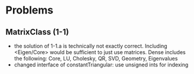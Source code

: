 # Problems

## MatrixClass (1-1)

- the solution of 1-1.a is technically not exactly correct. Including <Eigen/Core> would be sufficient to just use matrices. Dense includes the following: Core, LU, Cholesky, QR, SVD, Geometry, Eigenvalues
- changed interface of constantTriangular: use unsigned ints for indexing